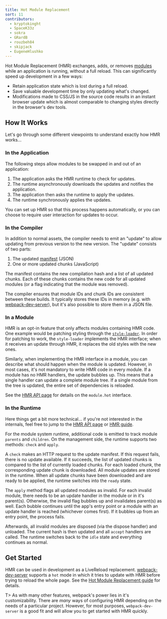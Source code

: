 ```yaml
---
title: Hot Module Replacement
sort: 11
contributors:
  - kryptokinght
  - SpaceK33z
  - sokra
  - GRardB
  - rouzbeh84
  - skipjack
  - EugeneHlushko
---
```


Hot Module Replacement (HMR) exchanges, adds, or removes [modules](/concepts/modules/) while an application is running, without a full reload. This can significantly speed up development in a few ways:

- Retain application state which is lost during a full reload.
- Save valuable development time by only updating what's changed.
- Modifications made to CSS/JS in the source code results in an instant browser update which is almost comparable to changing styles directly in the browser's dev tools.


## How It Works

Let's go through some different viewpoints to understand exactly how HMR works...

### In the Application

The following steps allow modules to be swapped in and out of an application:

1. The application asks the HMR runtime to check for updates.
2. The runtime asynchronously downloads the updates and notifies the application.
3. The application then asks the runtime to apply the updates.
4. The runtime synchronously applies the updates.

You can set up HMR so that this process happens automatically, or you can choose to require user interaction for updates to occur.


### In the Compiler

In addition to normal assets, the compiler needs to emit an "update" to allow updating from previous version to the new version. The "update" consists of two parts:

1. The updated [manifest](/concepts/manifest) (JSON)
2. One or more updated chunks (JavaScript)

The manifest contains the new compilation hash and a list of all updated chunks. Each of these chunks contains the new code for all updated modules (or a flag indicating that the module was removed).

The compiler ensures that module IDs and chunk IDs are consistent between these builds. It typically stores these IDs in memory (e.g. with [webpack-dev-server](/configuration/dev-server/)), but it's also possible to store them in a JSON file.


### In a Module

HMR is an opt-in feature that only affects modules containing HMR code. One example would be patching styling through the [`style-loader`](https://github.com/webpack-contrib/style-loader). In order for patching to work, the `style-loader` implements the HMR interface; when it receives an update through HMR, it replaces the old styles with the new ones.

Similarly, when implementing the HMR interface in a module, you can describe what should happen when the module is updated. However, in most cases, it's not mandatory to write HMR code in every module. If a module has no HMR handlers, the update bubbles up. This means that a single handler can update a complete module tree. If a single module from the tree is updated, the entire set of dependencies is reloaded.

See the [HMR API page](/api/hot-module-replacement) for details on the `module.hot` interface.


### In the Runtime

Here things get a bit more technical... if you're not interested in the internals, feel free to jump to the [HMR API page](/api/hot-module-replacement) or [HMR guide](/guides/hot-module-replacement).

For the module system runtime, additional code is emitted to track module `parents` and `children`. On the management side, the runtime supports two methods: `check` and `apply`.

A `check` makes an HTTP request to the update manifest. If this request fails, there is no update available. If it succeeds, the list of updated chunks is compared to the list of currently loaded chunks. For each loaded chunk, the corresponding update chunk is downloaded. All module updates are stored in the runtime. When all update chunks have been downloaded and are ready to be applied, the runtime switches into the `ready` state.

The `apply` method flags all updated modules as invalid. For each invalid module, there needs to be an update handler in the module or in it's parent(s). Otherwise, the invalid flag bubbles up and invalidates parent(s) as well. Each bubble continues until the app's entry point or a module with an update handler is reached (whichever comes first). If it bubbles up from an entry point, the process fails.

Afterwards, all invalid modules are disposed (via the dispose handler) and unloaded. The current hash is then updated and all `accept` handlers are called. The runtime switches back to the `idle` state and everything continues as normal.


## Get Started

HMR can be used in development as a LiveReload replacement. [webpack-dev-server](/configuration/dev-server/) supports a `hot` mode in which it tries to update with HMR before trying to reload the whole page. See the [Hot Module Replacement guide](/guides/hot-module-replacement) for details.

T> As with many other features, webpack's power lies in it's customizability. There are _many_ ways of configuring HMR depending on the needs of a particular project. However, for most purposes, `webpack-dev-server` is a good fit and will allow you to get started with HMR quickly.
